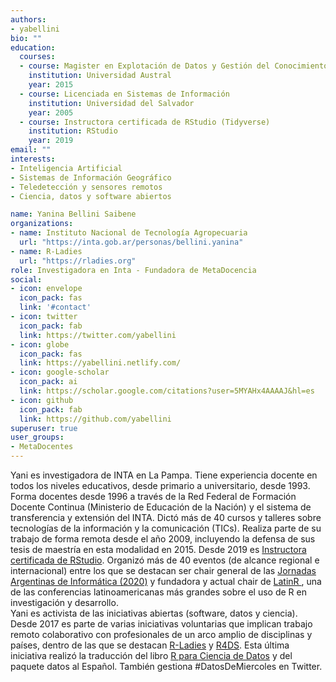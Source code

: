 ```yaml
---
authors:
- yabellini
bio: ""
education:
  courses:
  - course: Magister en Explotación de Datos y Gestión del Conocimiento
    institution: Universidad Austral
    year: 2015
  - course: Licenciada en Sistemas de Información
    institution: Universidad del Salvador
    year: 2005
  - course: Instructora certificada de RStudio (Tidyverse)
    institution: RStudio
    year: 2019
email: ""
interests:
- Inteligencia Artificial 
- Sistemas de Información Geográfico
- Teledetección y sensores remotos
- Ciencia, datos y software abiertos

name: Yanina Bellini Saibene
organizations:
- name: Instituto Nacional de Tecnología Agropecuaria
  url: "https://inta.gob.ar/personas/bellini.yanina"
- name: R-Ladies
  url: "https://rladies.org"
role: Investigadora en Inta - Fundadora de MetaDocencia
social:
- icon: envelope
  icon_pack: fas
  link: '#contact'
- icon: twitter
  icon_pack: fab
  link: https://twitter.com/yabellini
- icon: globe
  icon_pack: fas
  link: https://yabellini.netlify.com/
- icon: google-scholar
  icon_pack: ai
  link: https://scholar.google.com/citations?user=5MYAHx4AAAAJ&hl=es
- icon: github
  icon_pack: fab
  link: https://github.com/yabellini
superuser: true
user_groups:
- MetaDocentes
---
```


Yani es investigadora de INTA en La Pampa. Tiene experiencia docente en todos los niveles educativos, desde primario a universitario, desde 1993. Forma docentes desde 1996 a través de la Red Federal de Formación Docente Continua (Ministerio de Educación de la Nación) y el sistema de transferencia y extensión del INTA. Dictó más de 40 cursos y talleres sobre tecnologías de la información y la comunicación (TICs). Realiza parte de su trabajo de forma remota desde el año 2009, incluyendo la defensa de sus tesis de maestría en esta modalidad en 2015. Desde 2019 es [Instructora certificada de RStudio](https://education.rstudio.com/trainers/).
Organizó más de 40 eventos (de alcance regional e internacional)  entre los que se destacan ser chair general de las [Jornadas Argentinas de Informática (2020)](http://www.sadio.org.ar/jaiio/) y  fundadora y actual chair de [LatinR 
](https://latin-r.com), una de las conferencias latinoamericanas más grandes sobre el uso de R en investigación y desarrollo.  
Yani es activista de las iniciativas abiertas (software, datos y ciencia). Desde 2017 es parte de varias iniciativas voluntarias que implican trabajo remoto colaborativo con profesionales de un arco amplio de disciplinas y países, dentro de las que se destacan [R-Ladies](https://rladies.org/) y [R4DS](https://github.com/cienciadedatos). Esta última iniciativa realizó la traducción del libro [R para Ciencia de Datos](https://es.r4ds.hadley.nz) y del paquete datos al Español. También gestiona #DatosDeMiercoles en Twitter. 


